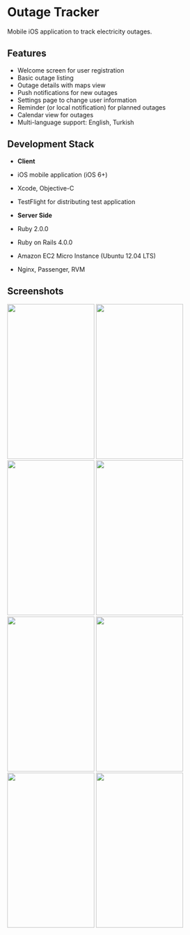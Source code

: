 Outage Tracker
=============

Mobile iOS application to track electricity outages.

Features
-------------------
- Welcome screen for user registration
- Basic outage listing
- Outage details with maps view
- Push notifications for new outages
- Settings page to change user information
- Reminder (or local notification) for planned outages
- Calendar view for outages
- Multi-language support: English, Turkish


Development Stack
-----------------------
- **Client**
 - iOS mobile application (iOS 6+)
 - Xcode, Objective-C
 - TestFlight for distributing test application

- **Server Side**
 - Ruby 2.0.0
 - Ruby on Rails 4.0.0
 - Amazon EC2 Micro Instance (Ubuntu 12.04 LTS)
 - Nginx, Passenger, RVM
 


Screenshots
-------------------


<p align="left">
  <span>
    <img src="https://raw.github.com/halilayyildiz/outagetracker/master/screenshots/welcome.png" height="355" width="200" style="border:2px solid C0C0C0"/>
  <span/>
  <span>
    <img src="https://raw.github.com/halilayyildiz/outagetracker/master/screenshots/outages.png" height="355" width="200"/>
  <span/>
  <span>
    <img src="https://raw.github.com/halilayyildiz/outagetracker/master/screenshots/sidemenu.png" height="355" width="200"/>
  <span/>
  <span>
    <img src="https://raw.github.com/halilayyildiz/outagetracker/master/screenshots/disturbance1.png" height="355" width="200"/>
  <span/>
  <span>
    <img src="https://raw.github.com/halilayyildiz/outagetracker/master/screenshots/disturbance2.png" height="355" width="200"/>
  <span/>
  <span>
    <img src="https://raw.github.com/halilayyildiz/outagetracker/master/screenshots/disturbance3.png" height="355" width="200"/>
  <span/>
  <span>
    <img src="https://raw.github.com/halilayyildiz/outagetracker/master/screenshots/settings.png" height="355" width="200"/>
  <span/>
  <span>
    <img src="https://raw.github.com/halilayyildiz/outagetracker/master/screenshots/about.png" height="355" width="200"/>
  <span/>
</p>


